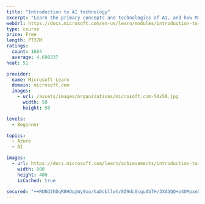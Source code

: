 ```yaml
---
title: "Introduction to AI technology"
excerpt: "Learn the primary concepts and technologies of AI, and how Microsoft is turning the latest AI into tools, products, and services that organizations can leverage"
webUrl: https://docs.microsoft.com/en-us/learn/modules/introduction-to-ai-technology/
type: course
price: Free
length: PT37M
ratings:
  count: 1684
  average: 4.698337
heat: 51

provider:
  name: Microsoft Learn
  domain: microsoft.com
  images:
    - url: /assets/images/organizations/microsoft.com-50x50.jpg
      width: 50
      height: 50

levels:
  - Beginner

topics:
  - Azure
  - AI

images:
  - url: https://docs.microsoft.com/learn/achievements/introduction-to-ai-technology-social.png
    width: 800
    height: 400
    isCached: true

secured: "++RUNd2hDqR8HOqzWy9xo/haDobllwh/8I9dc0cquAbTH/JXAGQQ+z4OMpxeXzSu79aan5i+3UHR4mUxU/h4Xauy41pEvvfNYPMUdfdEpeV9UqOd5bykI8tSY2wFh8fgPQVJeIzWNR3UjcexVkSbPWDjF1DGk+FbQgHf7oc8qplVW9CtCbzF6tcOwpwSBtf48DjlF3KEMV+VxZtu9DV8mSUznsEDmyxNpkBYcs6/K7NS6hX2jBWzSr42EMm6KRXiB+t0ws30Hcej95rtTJOGr0VgEnug7eIXExloIzR2GUdoQXa+QLGCBcUQjFFp5irFRaoEtmFUB9K6PWHpgneFMxcvc0CnJzrPGnG6bSvEHl9UBMfyhde/AbF5USaGzjPNh85Np/35NR7BJ3mpWaG7+j/2QEFN4U9A6sugJzshzWw=;3o1TSNA2SMVw7qE5BbU1Wg=="
---
```


